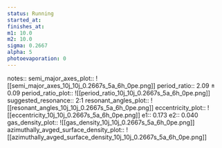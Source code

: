 ```yaml
---
status: Running
started_at:
finishes_at:
m1: 10.0
m2: 10.0
sigma: 0.2667
alpha: 5
photoevaporation: 0
---
```


notes::
semi_major_axes_plot:: ![[semi_major_axes_10j_10j_0.2667s_5a_6h_0pe.png]]
period_ratio:: 2.09 ± 0.09
period_ratio_plot:: ![[period_ratio_10j_10j_0.2667s_5a_6h_0pe.png]]
suggested_resonance:: 2:1
resonant_angles_plot:: ![[resonant_angles_10j_10j_0.2667s_5a_6h_0pe.png]]
eccentricity_plot:: ![[eccentricity_10j_10j_0.2667s_5a_6h_0pe.png]]
e1:: 0.173
e2:: 0.040
gas_density_plot:: ![[gas_density_10j_10j_0.2667s_5a_6h_0pe.png]]
azimuthally_avged_surface_density_plot:: ![[azimuthally_avged_surface_density_10j_10j_0.2667s_5a_6h_0pe.png]]
